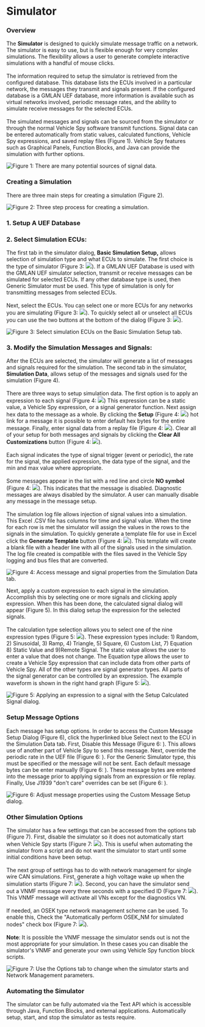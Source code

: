 # Simulator

### Overview

The **Simulator** is designed to quickly simulate message traffic on a network. The simulator is easy to use, but is flexible enough for very complex simulations. The flexibility allows a user to generate complete interactive simulations with a handful of mouse clicks.\
\
The information required to setup the simulator is retrieved from the configured database. This database lists the ECUs involved in a particular network, the messages they transmit and signals present. If the configured database is a GMLAN UEF database, more information is available such as virtual networks involved, periodic message rates, and the ability to simulate receive messages for the selected ECUs.\
\
The simulated messages and signals can be sourced from the simulator or through the normal Vehicle Spy software transmit functions. Signal data can be entered automatically from static values, calculated functions, Vehicle Spy expressions, and saved replay files (Figure 1). Vehicle Spy features such as Graphical Panels, Function Blocks, and Java can provide the simulation with further options.

![Figure 1: There are many potential sources of signal data.](../../.gitbook/assets/icsecusim1.gif)

### Creating a Simulation

There are three main steps for creating a simulation (Figure 2).

![Figure 2: Three step process for creating a simulation.](../../.gitbook/assets/icsecusim2.gif)

### 1. Setup A UEF Database

### 2. Select Simulation ECUs:

The first tab in the simulator dialog, **Basic Simulation Setup,** allows selection of simulation type and what ECUs to simulate. The first choice is the type of simulator (Figure 3: ![](https://cdn.intrepidcs.net/support/VehicleSpy/assets/smOne.gif)). If a GMLAN UEF Database is used with the GMLAN UEF simulator selection, transmit or receive messages can be simulated for selected ECUs. If any other database type is used, then Generic Simulator must be used. This type of simulation is only for transmitting messages from selected ECUs.\
\
Next, select the ECUs. You can select one or more ECUs for any networks you are simulating (Figure 3: ![](https://cdn.intrepidcs.net/support/VehicleSpy/assets/smTwo.gif)). To quickly select all or unselect all ECUs you can use the two buttons at the bottom of the dialog (Figure 3: ![](https://cdn.intrepidcs.net/support/VehicleSpy/assets/smThree.gif)).

![Figure 3: Select simulation ECUs on the Basic Simulation Setup tab.](../../.gitbook/assets/icsesusim3.gif)

### 3. Modify the Simulation Messages and Signals:

After the ECUs are selected, the simulator will generate a list of messages and signals required for the simulation. The second tab in the simulator, **Simulation Data**, allows setup of the messages and signals used for the simulation (Figure 4).\
\
There are three ways to setup simulation data. The first option is to apply an expression to each signal (Figure 4: ![](https://cdn.intrepidcs.net/support/VehicleSpy/assets/smOne.gif)) This expression can be a static value, a Vehicle Spy expression, or a signal generator function. Next assign hex data to the message as a whole. By clicking the **Setup** (Figure 4: ![](https://cdn.intrepidcs.net/support/VehicleSpy/assets/smTwo.gif)) hot link for a message it is possible to enter default hex bytes for the entire message. Finally, enter signal data from a replay file (Figure 4: ![](https://cdn.intrepidcs.net/support/VehicleSpy/assets/smFive.gif)). Clear all of your setup for both messages and signals by clicking the **Clear All Customizations** button (Figure 4: ![](https://cdn.intrepidcs.net/support/VehicleSpy/assets/smFour.gif)).\
\
Each signal indicates the type of signal trigger (event or periodic), the rate for the signal, the applied expression, the data type of the signal, and the min and max value where appropriate.\
\
Some messages appear in the list with a red line and circle **NO symbol** (Figure 4: ![](https://cdn.intrepidcs.net/support/VehicleSpy/assets/smThree.gif)). This indicates that the message is disabled. Diagnostic messages are always disabled by the simulator. A user can manually disable any message in the message setup.\
\
The simulation log file allows injection of signal values into a simulation. This Excel .CSV file has columns for time and signal value. When the time for each row is met the simulator will assign the values in the rows to the signals in the simulation. To quickly generate a template file for use in Excel click the **Generate Template** button (Figure 4: ![](https://cdn.intrepidcs.net/support/VehicleSpy/assets/smSix.gif)). This template will create a blank file with a header line with all of the signals used in the simulation. The log file created is compatible with the files saved in the Vehicle Spy logging and bus files that are converted.

![Figure 4: Access message and signal properties from the Simulation Data tab.](../../.gitbook/assets/icsecusim4.gif)

Next, apply a custom expression to each signal in the simulation. Accomplish this by selecting one or more signals and clicking apply expression. When this has been done, the calculated signal dialog will appear (Figure 5). In this dialog setup the expression for the selected signals.\
\
The calculation type selection allows you to select one of the nine expression types (Figure 5: ![](https://cdn.intrepidcs.net/support/VehicleSpy/assets/smOne.gif)). These expression types include: 1) Random, 2) Sinusoidal, 3) Ramp, 4) Triangle, 5) Square, 6) Custom List, 7) Equation 8) Static Value and 9)Remote Signal. The static value allows the user to enter a value that does not change. The Equation type allows the user to create a Vehicle Spy expression that can include data from other parts of Vehicle Spy. All of the other types are signal generator types. All parts of the signal generator can be controlled by an expression. The example waveform is shown in the right hand graph (Figure 5: ![](https://cdn.intrepidcs.net/support/VehicleSpy/assets/smTwo.gif)).

![Figure 5: Applying an expression to a signal with the Setup Calculated Signal dialog.](../../.gitbook/assets/iceecusim5.gif)

### Setup Message Options

Each message has setup options. In order to access the Custom Message Setup Dialog (Figure 6), click the hyperlinked blue Select next to the ECU in the Simulation Data tab. First, Disable this Message (Figure 6: ). This allows use of another part of Vehicle Spy to send this message. Next, override the periodic rate in the UEF file (Figure 6: ). For the Generic Simulator type, this must be specified or the message will not be sent. Each default message bytes can be enter manually (Figure 6: ). These message bytes are entered into the message prior to applying signals from an expression or file replay. Finally, Use J1939 "don't care" overrides can be set (Figure 6: ).

![Figure 6: Adjust message properties using the Custom Message Setup dialog.](../../.gitbook/assets/iceecusim7.gif)

### Other Simulation Options

The simulator has a few settings that can be accessed from the options tab (Figure 7). First, disable the simulator so it does not automatically start when Vehicle Spy starts (Figure 7: ![](https://cdn.intrepidcs.net/support/VehicleSpy/assets/smOne.gif)). This is useful when automating the simulator from a script and do not want the simulator to start until some initial conditions have been setup.\
\
The next group of settings has to do with network management for single wire CAN simulations. First, generate a high voltage wake up when the simulation starts (Figure 7: ![](https://cdn.intrepidcs.net/support/VehicleSpy/assets/smTwo.gif)). Second, you can have the simulator send out a VNMF message every three seconds with a specified ID (Figure 7: ![](https://cdn.intrepidcs.net/support/VehicleSpy/assets/smThree.gif)). This VNMF message will activate all VNs except for the diagnostics VN.\
\
If needed, an OSEK type network management scheme can be used.  To enable this, Check the "Automatically perform OSEK\_NM for simulated nodes" check box (Figure 7: ![](https://cdn.intrepidcs.net/support/VehicleSpy/assets/smFour.gif)).\
\
**Note**: It is possible the VNMF message the simulator sends out is not the most appropriate for your simulation. In these cases you can disable the simulator's VNMF and generate your own using Vehicle Spy function block scripts.

![Figure 7: Use the Options tab to change when the simulator starts and Network Management parameters.](../../.gitbook/assets/iceecusim6.gif)

### Automating the Simulator <a href="#autosim" id="autosim"></a>

The simulator can be fully automated via the Text API which is accessible through Java, Function Blocks, and external applications. Automatically setup, start, and stop the simulator as tests require.
